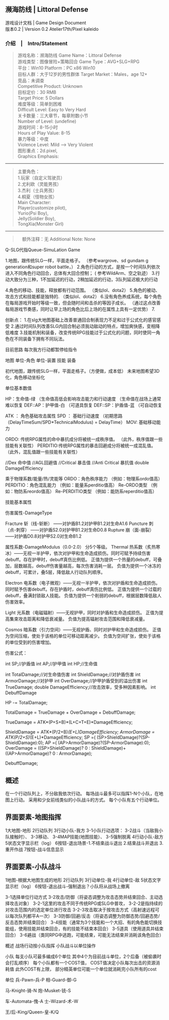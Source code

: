 ## 濒海防线 | Littoral Defense
游戏设计文档 | Game Design Document  
版本0.2 | Version 0.2
Atelier17th/Pixel kaleido

### 介绍　|　Intro/Statement  
> 游戏名称：濒海防线 
Game Name：Littoral Defense  
游戏类型：图像冒险+策略回合 
Game Type：AVG+SLG+RPG  
平台：Win10 
Platform：PC x86 Win10  
目标人群：大于12岁的男性群体 
Target Market：Males，age 12+    
竞品：未调查  
Competitive Product: Unknown  
目标定价：30 RMB  
Target Price: 5 Dollars  
难度等级：简单到困难  
Difficult Level: Easy to Very Hard  
关卡数量：三大章节，每章附数小节  
Number of Level: (undefine)  
游戏时间：8-15小时  
Hours of Play Value: 8-15  
暴力等级：中度  
Violence Level: Mild --> Very Violent  
> 图形重点：2d.pixel,  
Graphics Emphasis:  
---
> 主要角色：  
1.玩家（自定义驾驶员）  
2.尤利欧（灵能男孩）   
3.杰利（士兵男孩）  
4.桐夏（怪物女孩）  
Main Character:   
Player(customize pilot),   
Yurio(Psi Boy),  
Jelly(Soldier Boy),  
TongXia(Monster Girl)  
---
>　额外注释：无
Additional Note: None

Q-SLG代指Queue-SimuLation Game

1.地图，跟传统SLG一样，平面走格子。
（参考wargrove、sd gundam g generation和super robot battle，）
2.角色行动的方式，是按一个时间队列依次进入不同角色行动回合，总体有大回合控制；
 ( 参考WildArm、空之轨迹）
3.行动大致分为三种，1不加延迟的行动，2稍加延迟的行动，3队列延迟极大的行动

4.角色的移动、技能，释放都有行动范围。
（类似lol、dota2）
5.角色的被动、攻击方式和技能都是独特的.
（类似lol、dota2）
6.没有角色养成系统，每个角色在每局游戏开始时等级一致，但会随时间和击杀的等因子成长。
（通过这点改善每局游戏节奏感，同时让早上场的角色比后上场的在属性上具有一定优势）
7.

创新点：
1.在slg大地图基础上改善普通回合制表现力不足和过于公式化的感官感受
2.通过时间队列改善SLG内回合制必须我动敌动的特点，增加爽快感，变相降低难度
3.技能机制和装备，改变传统RPG技能过于公式化的问题，同时使同一角色在不同装备下拥有不同玩法。

目前思路
每次我方行动都暂停给指令

地图
单位-角色
单位-装置
技能
装备

初代地图，跟传统SLG一样，平面走格子。（方便做，成本低）
未来地图希望3D化，角色移动坐标化

单位基本数值

HP：生命值-绿
（生命值高低会影响攻击能力和行动速度
（生命值在战场上通常难以恢复
DEF::AP：护甲值-白
（可道具恢复
DEF::SP：护盾值-蓝
（可自动恢复

ATK ：   角色基础攻击属性
SPD ：    基础行动速度
（初期思路（DelayTimeSum/SPD*TechnicalModulus) = DelayTime）
MOV:     基础移动能力

ORDO:    传统RPG属性的命中暴抗成分将被统一成秩序值。
（此外，秩序值跟一些技能有关联性）
PERDITIO:传统RPG属性的暴击回避成分将被统一成混乱值。
（此外，混乱值跟一些技能有关联性）

//Dex 命中值
//AGL回避值
//Critical 暴击值
//Anti Critical 暴抗值
double DamageEfficiency

乘于物理系数/能量/热/灵能等
ORDO：角色秩序能力
（例如：物理系ordo值高）    
PERDITIO：角色混乱能力
（例如：能量系perditio值高）
Re-ORDO类型
（例如：物防系reordo值高）
Re-PERDITIO类型
（例如：能防系reperditio值高）

技能基本属性

伤害属性-DamageType

Fracture     斩（线-斩断）     ——对护盾B1.2对护甲B1.2对生命A1.6
Puncture    刺（点-刺穿）     ——对护盾S2.0对护甲B1.2对生命D0.8
Rupture      崩（面-崩裂）     ——对护盾D0.8对护甲S2.0对生命B1.2

属性系数-DamageModulus（0.0-2.0）
分5个等级。
Thermal    热系数（炙热寒冰）——无视一半护甲，依次对护甲和生命造成损伤。同时可赋予持续伤害debuff。存在护甲时，debuff真伤比例低。
正值为提供一个热量的debuff，可叠加，层数越高，debuff伤害量越高，每次伤害消耗一层。
负值为提供一个冰冻的debuff，可累计，叠5层，降低敌人行动队列顺序。

Electron    电系数（电子微观）——无视一半护甲，依次对护盾和生命造成损伤。同时赋予伤害debuff。存在护盾时，debuff真伤比例低。
正值为提供一个过载的debuff，叠满封锁敌人技能。
负值为提供一个削弱的debuff，根据层数降低敌人伤害效率。

Light         光系数（电磁辐射）——无视护甲，同时对护盾和生命造成损伤。
正值为提高集束攻击距离和降低衰减量。
负值为提高辐射攻击范围和降低衰减量。

Cosmos    暗系数（引力空间）——无视护盾、同时对护甲和生命造成损伤。
正值为空间压缩，使处于该格的单位可移动距离减少。
负值为空间扩张，使处于该格的单位受到的伤害增加。

伤害公式：

int    SP;//护盾值
int    AP;//护甲值
int    HP;//生命值

int    TotalDamage;//对生命值伤害
int    ShieldDamage;//对护盾伤害
int    ArmorDamage;//对护甲
int    OverDamage;//护甲护盾受到的溢出伤害
int    TrueDamage;
double DamageEfficiency;//攻击效率，受多种因素影响。
int    DebuffDamage

HP -= TotalDamage;

TotalDamage =    TrueDamage    +    OverDamage + DebuffDamage;

TrueDamage =    ATK*(P+S+B)*(L+C+T+E)*DamageEfficiency;

ShieldDamage = ATK*(P/2+B)*(E+L)*DamageEfficiency;
ArmorDamage = ATK*(P/2+S)*(E+L)*DamageEfficiency;
SP =(    (SP>ShieldDamage)?(SP-ShieldDamage):0);
AP =(    (AP>ArmorDamage)?(SP-ArmorDamage):0);
OverDamage =    ((SP>ShieldDamage)? 0 : ShieldDamage)+((AP>ArmorDamage)? 0 : ArmorDamage);

DebuffDamage;

概述
---------------------------
在一个行动队列上，不分敌我依次行动。
每场战斗最多可以指挥1-N个小队，在地图上行动。
采用和少女前线类似的小队战斗的方式。
每个小队有五个行动单位。

界面要素-地图指挥
----------------------------
1大地图-地形
2行动队列
3行动小队-我方
3-1小队行动选项：
3-2战斗（当敌我小队接触时）、
3-3移动、
3-4MAP技能(地图技能）、
3-5强制脱离
4行动小队-敌方
5状态文字显示栏（log）
6按钮-退出场景-1.不结束战斗退出 2.结束战斗并退出 3.重开作战
7按钮-战斗信息显示

界面要素-小队战斗
----------------------------
1地图-根据大地图生成的地形
2行动队列
3行动单位-我
4行动单位-敌
5状态文字显示栏（log）
6按钮-退出战斗-强制退出？小队将从战场上撤离

3-1选择单位行动方式
3-2攻击/防御（将姿态调整为攻击态势并结束回合、主动选择攻击对象）
3-2-1这里的攻击不同于传统RPG或SLG中普攻，
3-2-2是指持续的对攻击范围内的选定单位进行攻击
3-2-3攻击取决于按攻击方式（高射速远程可以每次队列都平A一次）
3-3防御/回避/反击（将姿态调整为防御态势/回避态势/反击态势并结束回合）
3-4技能（通常为3个技能和一个大招、有的角色能切换技能组，使用技能并结束回合，有的技能不结束本回合）
3-5道具（使用道具并结束回合）
3-6避战（类同RPG中逃跑，可能结束，可能无法结束并消耗该角色回合）

概述
战场行动按小队指挥
小队战斗以单位操作

小队
每支小队可最多编成6个单位
其中4个为目前战斗单位，2个后备（被偷袭时会打乱顺序）
每个小队都有一个COST值，
COST值决定小队每次出击的资源消耗值
此外COST有上限，
部分精英单位可能一个单位就消耗完小队所有的cost

单位
兵-Pawn-兵-P
相-Guard-御-G

马-Knight-骑-N
炮-Musket-铳-S

车-Automata-傀-A
士-Wizard-术-W

王/后-King/Queen-皇-K/Q





